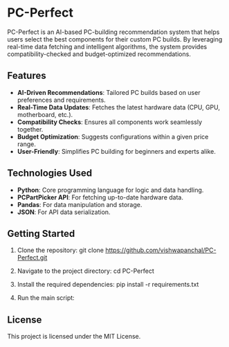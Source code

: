 # PC-Perfect

PC-Perfect is an AI-based PC-building recommendation system that helps users select the best components for their custom PC builds. By leveraging real-time data fetching and intelligent algorithms, the system provides compatibility-checked and budget-optimized recommendations.

## Features

- **AI-Driven Recommendations**: Tailored PC builds based on user preferences and requirements.
- **Real-Time Data Updates**: Fetches the latest hardware data (CPU, GPU, motherboard, etc.).
- **Compatibility Checks**: Ensures all components work seamlessly together.
- **Budget Optimization**: Suggests configurations within a given price range.
- **User-Friendly**: Simplifies PC building for beginners and experts alike.

## Technologies Used

- **Python**: Core programming language for logic and data handling.
- **PCPartPicker API**: For fetching up-to-date hardware data.
- **Pandas**: For data manipulation and storage.
- **JSON**: For API data serialization.


## Getting Started

1. Clone the repository:
git clone https://github.com/vishwapanchal/PC-Perfect.git

2. Navigate to the project directory:
cd PC-Perfect

3. Install the required dependencies:
pip install -r requirements.txt

4. Run the main script:

## License

This project is licensed under the MIT License.

